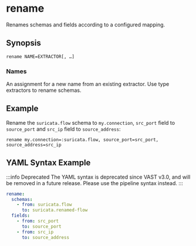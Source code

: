 # rename

Renames schemas and fields according to a configured mapping.

## Synopsis

```
rename NAME=EXTRACTOR[, …]
```

### Names

An assignment for a new name from an existing extractor. Use type extractors to
rename schemas.

## Example

Rename the `suricata.flow` schema to `my.connection`, `src_port` field to
`source_port` and `src_ip` field to `source_address`:

```
rename my.connection=:suricata.flow, source_port=src_port, source_address=src_ip
```

## YAML Syntax Example

:::info Deprecated
The YAML syntax is deprecated since VAST v3.0, and will be removed in a future
release. Please use the pipeline syntax instead.
:::

```yaml
rename:
  schemas:
    - from: suricata.flow
      to: suricata.renamed-flow
  fields:
    - from: src_port
      to: source_port
    - from: src_ip
      to: source_address
```
